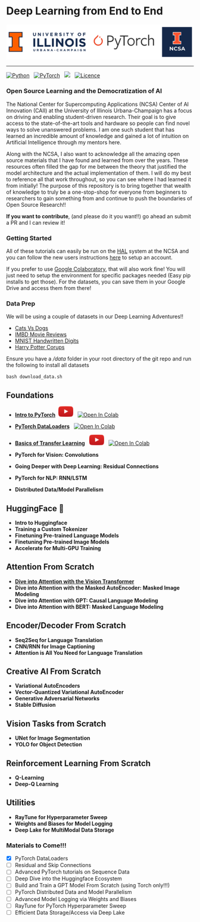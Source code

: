 # Deep Learning from End to End

![banner](src/visuals/banner.png)

---
[![Python](https://img.shields.io/badge/python-3670A0?style=for-the-badge&logo=python&logoColor=ffdd54)](https://www.python.org/) &nbsp; 
[![PyTorch](https://img.shields.io/badge/PyTorch-%23EE4C2C.svg?style=for-the-badge&logo=PyTorch&logoColor=white)](https://pytorch.org/) &nbsp; 
[![](https://img.shields.io/badge/contributors-welcome-informational?style=for-the-badge)](https://github.com/priyammaz/HAL-DL-From-Scratch/graphs/contributors) &nbsp;
[![Licence](https://img.shields.io/github/license/Ileriayo/markdown-badges?style=for-the-badge)](./LICENSE)

### Open Source Learning and the Democratization of AI

The National Center for Supercomputing Applications (NCSA) Center of AI Innovation (CAII) at the University of Illinois
Urbana-Champaign has a focus on driving and enabling student-driven research. Their goal is to give access to the state-of-the-art
tools and hardware so people can find novel ways to solve unanswered problems. I am one such student that has learned an incredible amount 
of knowledge and gained a lot of intuition on Artificial Intelligence through my mentors here. 

Along with the NCSA, I also want to acknowledge all the amazing open source materials that I have found and learned 
from over the years. These resources often filled the gap for me between the theory that justified the model architecture and the actual implementation of them.
I will do my best to reference all that work throughout, so you can see where I had learned it from initially!
The purpose of this repository is to bring together that wealth of knowledge to truly be a one-stop-shop for everyone from beginners
to researchers to gain something from and continue to push the boundaries of Open Source Research!!

**If you want to contribute**, (and please do it you want!!) go ahead an submit a PR and I can review it!
### Getting Started
All of these tutorials can easily be run on the [HAL](https://wiki.ncsa.illinois.edu/display/ISL20/HAL+cluster)
system at the NCSA and you can follow the new users instructions [here](https://wiki.ncsa.illinois.edu/display/ISL20/New+User+Guide+for+HAL+System)
to setup an account. 

If you prefer to use [Google Colaboratory](https://colab.research.google.com/), that will also work fine! You will
just need to setup the environment for specific packages needed (Easy pip installs to get those). For the datasets, you 
can save them in your Google Drive and access them from there!


### Data Prep ###
We will be using a couple of datasets in our Deep Learning Adventures!!
- [Cats Vs Dogs](https://www.microsoft.com/en-us/download/details.aspx?id=54765)
- [IMBD Movie Reviews](https://ai.stanford.edu/~amaas/data/sentiment/)
- [MNIST Handwritten Digits](https://pytorch.org/vision/stable/datasets.html)
- [Harry Potter Corups](https://github.com/formcept/whiteboard/tree/master/nbviewer/notebooks/data/harrypotter)

Ensure you have a */data* folder in your root directory of the git repo and run the following to install all datasets
```
bash download_data.sh 
```

## Foundations
- [**Intro to PyTorch**](Intro%20to%20PyTorch) &nbsp;[![button](src/visuals/play_button_small.png)](https://www.youtube.com/watch?v=QzJql9AOGt4)  &nbsp; [![Open In Colab](https://colab.research.google.com/assets/colab-badge.svg)](https://colab.research.google.com/drive/1YQanR0ME7ThsU9YwLzXhGvYGOdH2ErSa?usp=sharing)


- [**PyTorch DataLoaders**](PyTorch%20DataLoaders) &nbsp; [![Open In Colab](https://colab.research.google.com/assets/colab-badge.svg)](https://colab.research.google.com/drive/1nurV-kJmoPYlXP-qNAGGLsFXuS3lpNil?usp=sharing)


- [**Basics of Transfer Learning**](Basics%20of%20Transfer%20Learning) &nbsp; [![button](src/visuals/play_button_small.png)](https://www.youtube.com/watch?v=QzJql9AOGt4) &nbsp; [![Open In Colab](https://colab.research.google.com/assets/colab-badge.svg)](https://colab.research.google.com/drive/1KYCINwxq-y8QOMCRylsxDaP9RCUHz-bV?usp=sharing)


- **PyTorch for Vision: Convolutions**


- **Going Deeper with Deep Learning: Residual Connections**


- **PyTorch for NLP: RNN/LSTM**


- **Distributed Data/Model Parallelism**

## HuggingFace 🤗
- **Intro to Huggingface**
- **Training a Custom Tokenizer**
- **Finetuning Pre-trained Language Models**
- **Finetuning Pre-trained Image Models**
- **Accelerate for Multi-GPU Training**

## Attention From Scratch
- [**Dive into Attention with the Vision Transformer**](Dive%20Into%20Attention%20with%20Vision%20Transformers)
- **Dive into Attention with the Masked AutoEncoder: Masked Image Modeling**
- **Dive into Attention with GPT: Causal Language Modeling**
- **Dive into Attention with BERT: Masked Language Modeling**

## Encoder/Decoder From Scratch
- **Seq2Seq for Language Translation**
- **CNN/RNN for Image Captioning**
- **Attention is All You Need for Language Translation**

## Creative AI From Scratch
- **Variational AutoEncoders**
- **Vector-Quantized Variational AutoEncoder**
- **Generative Adversarial Networks**
- **Stable Diffusion**

## Vision Tasks from Scratch
- **UNet for Image Segmentation**
- **YOLO for Object Detection**

## Reinforcement Learning From Scratch
- **Q-Learning**
- **Deep-Q Learning**

## Utilities
- **RayTune for Hyperparameter Sweep**
- **Weights and Biases for Model Logging**
- **Deep Lake for MultiModal Data Storage**

### Materials to Come!!!
- [x] PyTorch DataLoaders
- [ ] Residual and Skip Connections
- [ ] Advanced PyTorch tutorials on Sequence Data
- [ ] Deep Dive into the Huggingface Ecosystem
- [ ] Build and Train a GPT Model From Scratch (using Torch only!!!)
- [ ] PyTorch Distributed Data and Model Parallelism
- [ ] Advanced Model Logging via Weights and Biases
- [ ] RayTune for PyTorch Hyperparameter Sweep
- [ ] Efficient Data Storage/Access via Deep Lake
